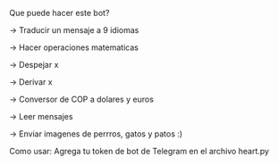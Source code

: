 
Que puede hacer este bot?

-> Traducir un mensaje a 9 idiomas

-> Hacer operaciones matematicas

-> Despejar x

-> Derivar x

-> Conversor de COP a dolares y euros

-> Leer mensajes

-> Enviar imagenes de perrros, gatos y patos :)



Como usar:
Agrega tu token de bot de Telegram en el archivo heart.py
